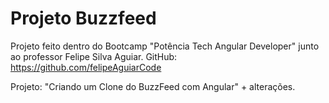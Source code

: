 # Projeto Buzzfeed

Projeto feito dentro do Bootcamp "Potência Tech Angular Developer" junto ao professor Felipe Silva Aguiar.
GitHub: https://github.com/felipeAguiarCode

Projeto: "Criando um Clone do BuzzFeed com Angular" + alterações.
